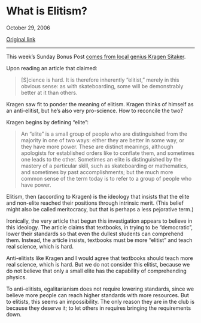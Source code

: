 What is Elitism?
================

October 29, 2006

[Original link](http://www.aaronsw.com/weblog/whatselitist)

* * * * *

This week’s Sunday Bonus Post [comes from local genius Kragen
Sitaker](http://lists.canonical.org/pipermail/kragen-tol/2006-October/000831.html).

Upon reading an article that claimed:

> [S]cience is hard. It is therefore inherently “elitist,” merely in
> this obvious sense: as with skateboarding, some will be demonstrably
> better at it than others.

Kragen saw fit to ponder the meaning of elitism. Kragen thinks of
himself as an anti-elitist, but he’s also very pro-science. How to
reconcile the two?

Kragen begins by defining “elite”:

> An “elite” is a small group of people who are distinguished from the
> majority in one of two ways: either they are better in some way, or
> they have more power. These are distinct meanings, although apologists
> for established orders like to conflate them, and sometimes one leads
> to the other. Sometimes an elite is distinguished by the mastery of a
> particular skill, such as skateboarding or mathematics, and sometimes
> by past accomplishments; but the much more common sense of the term
> today is to refer to a group of people who have power.

Elitism, then (according to Kragen) is the ideology that insists that
the elite and non-elite reached their positions through intrinsic merit.
(This belief might also be called meritocracy, but that is perhaps a
less pejorative term.)

Ironically, the very article that begun this investigation appears to
believe in this ideology. The article claims that textbooks, in trying
to be “democratic”, lower their standards so that even the dullest
students can comprehend them. Instead, the article insists, textbooks
must be more “elitist” and teach real science, which is hard.

Anti-elitists like Kragen and I would agree that textbooks should teach
more real science, which is hard. But we do not consider this elitist,
because we do not believe that only a small elite has the capability of
comprehending physics.

To anti-elitists, egalitarianism does not require lowering standards,
since we believe more people can reach higher standards with more
resources. But to elitists, this seems an impossibility. The only reason
they are in the club is because they deserve it; to let others in
requires bringing the requirements down.
